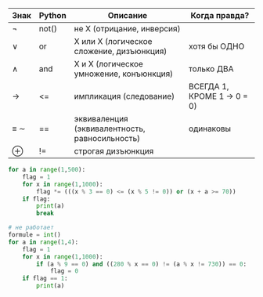 | Знак | Python | Описание | Когда правда? |
|---|---|---|----|
| ¬ | not() | не X (отрицание, инверсия) | |
| ∨ | or | X или X (логическое сложение, дизъюнкция) | хотя бы ОДНО |
| ∧ | and | X и X (логическое умножение, конъюнкция) | только ДВА |
| → | <= | импликация (следование) | ВСЕГДА 1, КРОМЕ 1 -> 0 = 0) | |
| ≡ ∼ | == | эквиваленция (эквивалентность, равносильность) | одинаковы |
| ⊕ | != | строгая дизъюнкция | |

```python
for a in range(1,500):
    flag = 1
    for x in range(1,1000):
        flag *= (((x % 3 == 0) <= (x % 5 != 0)) or (x + a >= 70))
    if flag:
        print(a)
        break
```








```python
# не работает
formule = int()
for a in range(1,4):
    flag = 1
    for x in range(1,1000):
        if (a % 9 == 0) and ((280 % x == 0) != (a % x != 730)) == 0:
            flag = 0
    if flag == 1:
        print(a)
```

